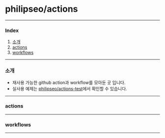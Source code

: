 # philipseo/actions

---

### Index

1. [소개](#소개)
2. [actions](#actions)
3. [workflows](#workflows)

---

### 소개

- 재사용 가능한 github action과 workflow를 모아둔 곳 입니다.
- 실사용 예제는 [philipseo/actions-test](https://github.com/philipseo/actions-test)에서 확인할 수 있습니다.

---

### actions

---

### workflows

---
